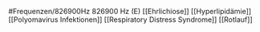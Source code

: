 #Frequenzen/826900Hz
826900 Hz (E)
[[Ehrlichiose]]
[[Hyperlipidämie]]
[[Polyomavirus Infektionen]]
[[Respiratory Distress Syndrome]]
[[Rotlauf]]
